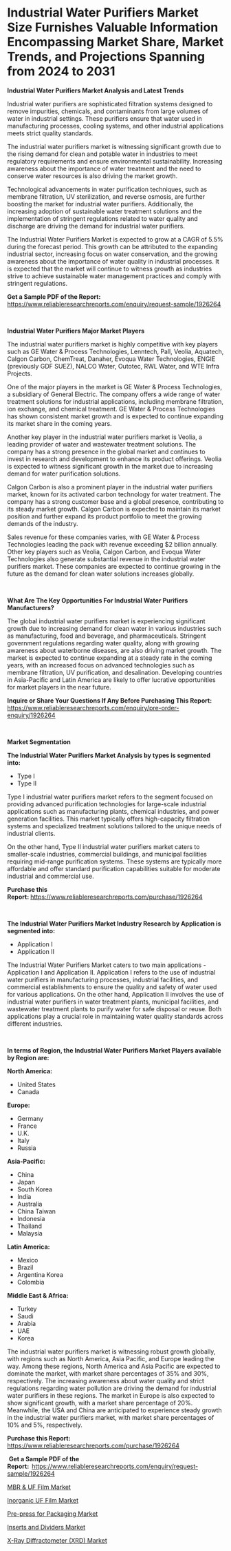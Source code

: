 <p><h1>Industrial Water Purifiers Market Size Furnishes Valuable Information Encompassing Market Share, Market Trends, and Projections Spanning from 2024 to 2031</h1></p><p><strong>Industrial Water Purifiers Market Analysis and Latest Trends</strong></p>
<p><p>Industrial water purifiers are sophisticated filtration systems designed to remove impurities, chemicals, and contaminants from large volumes of water in industrial settings. These purifiers ensure that water used in manufacturing processes, cooling systems, and other industrial applications meets strict quality standards.</p><p>The industrial water purifiers market is witnessing significant growth due to the rising demand for clean and potable water in industries to meet regulatory requirements and ensure environmental sustainability. Increasing awareness about the importance of water treatment and the need to conserve water resources is also driving the market growth.</p><p>Technological advancements in water purification techniques, such as membrane filtration, UV sterilization, and reverse osmosis, are further boosting the market for industrial water purifiers. Additionally, the increasing adoption of sustainable water treatment solutions and the implementation of stringent regulations related to water quality and discharge are driving the demand for industrial water purifiers.</p><p>The Industrial Water Purifiers Market is expected to grow at a CAGR of 5.5% during the forecast period. This growth can be attributed to the expanding industrial sector, increasing focus on water conservation, and the growing awareness about the importance of water quality in industrial processes. It is expected that the market will continue to witness growth as industries strive to achieve sustainable water management practices and comply with stringent regulations.</p></p>
<p><strong>Get a Sample PDF of the Report:&nbsp;</strong> <a href="https://www.reliableresearchreports.com/enquiry/request-sample/1926264">https://www.reliableresearchreports.com/enquiry/request-sample/1926264</a></p>
<p>&nbsp;</p>
<p><strong>Industrial Water Purifiers Major Market Players</strong></p>
<p><p>The industrial water purifiers market is highly competitive with key players such as GE Water & Process Technologies, Lenntech, Pall, Veolia, Aquatech, Calgon Carbon, ChemTreat, Danaher, Evoqua Water Technologies, ENGIE (previously GDF SUEZ), NALCO Water, Outotec, RWL Water, and WTE Infra Projects. </p><p>One of the major players in the market is GE Water & Process Technologies, a subsidiary of General Electric. The company offers a wide range of water treatment solutions for industrial applications, including membrane filtration, ion exchange, and chemical treatment. GE Water & Process Technologies has shown consistent market growth and is expected to continue expanding its market share in the coming years.</p><p>Another key player in the industrial water purifiers market is Veolia, a leading provider of water and wastewater treatment solutions. The company has a strong presence in the global market and continues to invest in research and development to enhance its product offerings. Veolia is expected to witness significant growth in the market due to increasing demand for water purification solutions.</p><p>Calgon Carbon is also a prominent player in the industrial water purifiers market, known for its activated carbon technology for water treatment. The company has a strong customer base and a global presence, contributing to its steady market growth. Calgon Carbon is expected to maintain its market position and further expand its product portfolio to meet the growing demands of the industry.</p><p>Sales revenue for these companies varies, with GE Water & Process Technologies leading the pack with revenue exceeding $2 billion annually. Other key players such as Veolia, Calgon Carbon, and Evoqua Water Technologies also generate substantial revenue in the industrial water purifiers market. These companies are expected to continue growing in the future as the demand for clean water solutions increases globally.</p></p>
<p>&nbsp;</p>
<p><strong>What Are The Key Opportunities For Industrial Water Purifiers Manufacturers?</strong></p>
<p><p>The global industrial water purifiers market is experiencing significant growth due to increasing demand for clean water in various industries such as manufacturing, food and beverage, and pharmaceuticals. Stringent government regulations regarding water quality, along with growing awareness about waterborne diseases, are also driving market growth. The market is expected to continue expanding at a steady rate in the coming years, with an increased focus on advanced technologies such as membrane filtration, UV purification, and desalination. Developing countries in Asia-Pacific and Latin America are likely to offer lucrative opportunities for market players in the near future.</p></p>
<p><strong>Inquire or Share Your Questions If Any Before Purchasing This Report:</strong> <a href="https://www.reliableresearchreports.com/enquiry/pre-order-enquiry/1926264">https://www.reliableresearchreports.com/enquiry/pre-order-enquiry/1926264</a></p>
<p>&nbsp;</p>
<p><strong>Market Segmentation</strong></p>
<p><strong>The Industrial Water Purifiers Market Analysis by types is segmented into:</strong></p>
<p><ul><li>Type I</li><li>Type II</li></ul></p>
<p><p>Type I industrial water purifiers market refers to the segment focused on providing advanced purification technologies for large-scale industrial applications such as manufacturing plants, chemical industries, and power generation facilities. This market typically offers high-capacity filtration systems and specialized treatment solutions tailored to the unique needs of industrial clients. </p><p>On the other hand, Type II industrial water purifiers market caters to smaller-scale industries, commercial buildings, and municipal facilities requiring mid-range purification systems. These systems are typically more affordable and offer standard purification capabilities suitable for moderate industrial and commercial use.</p></p>
<p><strong>Purchase this Report:&nbsp;</strong><a href="https://www.reliableresearchreports.com/purchase/1926264">https://www.reliableresearchreports.com/purchase/1926264</a></p>
<p>&nbsp;</p>
<p><strong>The Industrial Water Purifiers Market Industry Research by Application is segmented into:</strong></p>
<p><ul><li>Application I</li><li>Application II</li></ul></p>
<p><p>The Industrial Water Purifiers Market caters to two main applications - Application I and Application II. Application I refers to the use of industrial water purifiers in manufacturing processes, industrial facilities, and commercial establishments to ensure the quality and safety of water used for various applications. On the other hand, Application II involves the use of industrial water purifiers in water treatment plants, municipal facilities, and wastewater treatment plants to purify water for safe disposal or reuse. Both applications play a crucial role in maintaining water quality standards across different industries.</p></p>
<p>&nbsp;</p>
<p><strong>In terms of Region, the Industrial Water Purifiers Market Players available by Region are:</strong></p>
<p>
    <p> <strong> North America: </strong>
        <ul>
            <li>United States</li>
            <li>Canada</li>
        </ul>
        </p> 
    <p> <strong> Europe: </strong>
        <ul>
            <li>Germany</li>
            <li>France</li>
            <li>U.K.</li>
            <li>Italy</li>
            <li>Russia</li>
        </ul>
        </p> 
    <p> <strong> Asia-Pacific: </strong>
        <ul>
            <li>China</li>
            <li>Japan</li>
            <li>South Korea</li>
            <li>India</li>
            <li>Australia</li>
            <li>China Taiwan</li>
            <li>Indonesia</li>
            <li>Thailand</li>
            <li>Malaysia</li>
        </ul>
        </p> 
    <p> <strong> Latin America: </strong>
        <ul>
            <li>Mexico</li>
            <li>Brazil</li>
            <li>Argentina Korea</li>
            <li>Colombia</li>
        </ul>
        </p> 
    <p> <strong> Middle East & Africa: </strong>
        <ul>
            <li>Turkey</li>
            <li>Saudi</li>
            <li>Arabia</li>
            <li>UAE</li>
            <li>Korea</li>
        </ul>
    </p>
    </p>
<p><p>The industrial water purifiers market is witnessing robust growth globally, with regions such as North America, Asia Pacific, and Europe leading the way. Among these regions, North America and Asia Pacific are expected to dominate the market, with market share percentages of 35% and 30%, respectively. The increasing awareness about water quality and strict regulations regarding water pollution are driving the demand for industrial water purifiers in these regions. The market in Europe is also expected to show significant growth, with a market share percentage of 20%. Meanwhile, the USA and China are anticipated to experience steady growth in the industrial water purifiers market, with market share percentages of 10% and 5%, respectively.</p></p>
<p><strong>Purchase this Report: </strong><a href="https://www.reliableresearchreports.com/purchase/1926264">https://www.reliableresearchreports.com/purchase/1926264</a></p>
<p>&nbsp;<strong>Get a Sample PDF of the Report:&nbsp;&nbsp;</strong><a href="https://www.reliableresearchreports.com/enquiry/request-sample/1926264">https://www.reliableresearchreports.com/enquiry/request-sample/1926264</a></p>
<p><strong></strong></p>
<p><p><a href="https://github.com/jodemen/Market-Research-Report-List-1/blob/main/mbr-uf-film-market.md">MBR & UF Film Market</a></p><p><a href="https://github.com/jj19131/Market-Research-Report-List-1/blob/main/inorganic-uf-film-market.md">Inorganic UF Film Market</a></p><p><a href="https://issuu.com/reportprime-2/docs/pre-press-for-packaging-market-size-2030.pptx">Pre-press for Packaging Market</a></p><p><a href="https://issuu.com/reportprime-2/docs/inserts-and-dividers-market-size-2030.pptx">Inserts and Dividers Market</a></p><p><a href="https://cute-banjo-8ca.notion.site/X-Ray-Diffractometer-XRD-Market-Size-Market-Trends-and-Growth-Outlook-forecasted-for-period-from-5f818d08392d4987b4e0530edc2d44a7">X-Ray Diffractometer (XRD) Market</a></p></p>
